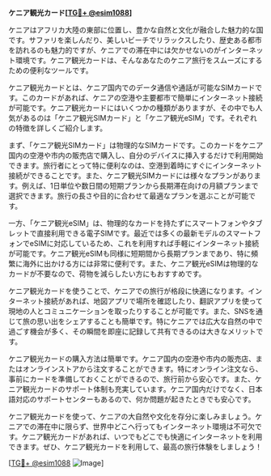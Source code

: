 **ケニア観光カード[[TG💪+ @esim1088](https://t.me/s/esim1088)]**

ケニアはアフリカ大陸の東部に位置し、豊かな自然と文化が融合した魅力的な国です。サファリを楽しんだり、美しいビーチでリラックスしたり、歴史ある都市を訪れるのも魅力的ですが、ケニアでの滞在中には欠かせないのがインターネット環境です。ケニア観光カードは、そんなあなたのケニア旅行をスムーズにするための便利なツールです。

ケニア観光カードとは、ケニア国内でのデータ通信や通話が可能なSIMカードです。このカードがあれば、ケニアの空港や主要都市で簡単にインターネット接続が可能です。ケニア観光カードにはいくつかの種類がありますが、その中でも人気があるのは「ケニア観光SIMカード」と「ケニア観光eSIM」です。それぞれの特徴を詳しくご紹介します。

まず、「ケニア観光SIMカード」は物理的なSIMカードです。このカードをケニア国内の空港や市内の販売店で購入し、自分のデバイスに挿入するだけで利用開始できます。旅行者にとって特に便利なのは、空港到着時にすぐにインターネット接続ができることです。また、ケニア観光SIMカードには様々なプランがあります。例えば、1日単位や数日間の短期プランから長期滞在向けの月額プランまで選択できます。旅行の長さや目的に合わせて最適なプランを選ぶことが可能です。

一方、「ケニア観光eSIM」は、物理的なカードを持たずにスマートフォンやタブレットで直接利用できる電子SIMです。最近では多くの最新モデルのスマートフォンでeSIMに対応しているため、これを利用すれば手軽にインターネット接続が可能です。ケニア観光eSIMも同様に短期間から長期プランまであり、特に頻繁に海外に出かける方には非常に便利です。また、ケニア観光eSIMは物理的なカードが不要なので、荷物を減らしたい方にもおすすめです。

ケニア観光カードを使うことで、ケニアでの旅行が格段に快適になります。インターネット接続があれば、地図アプリで場所を確認したり、翻訳アプリを使って現地の人とコミュニケーションを取ったりすることが可能です。また、SNSを通じて旅の思い出をシェアすることも簡単です。特にケニアでは広大な自然の中で過ごす機会が多く、その瞬間を即座に記録して共有できるのは大きなメリットです。

ケニア観光カードの購入方法は簡単です。ケニア国内の空港や市内の販売店、またはオンラインストアから注文することができます。特にオンライン注文なら、事前にカードを準備しておくことができるので、旅行前から安心です。また、ケニア観光カードのサポート体制も充実しています。ケニア国内だけでなく、日本語対応のサポートセンターもあるので、何か問題が起きたときでも安心です。

ケニア観光カードを使って、ケニアの大自然や文化を存分に楽しみましょう。ケニアでの滞在中に限らず、世界中どこへ行ってもインターネット環境は不可欠です。ケニア観光カードがあれば、いつでもどこでも快適にインターネットを利用できます。ぜひ、ケニア観光カードを利用して、最高の旅行体験をしましょう！

[[TG💪+ @esim1088](https://t.me/s/esim1088) ![Image](https://i.postimg.cc/Y0z9fWf4/image.png)]